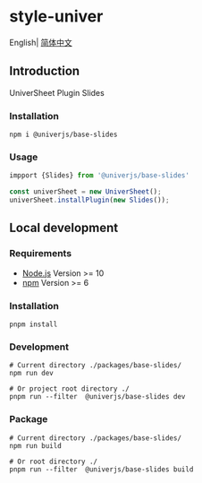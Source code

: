 # style-univer

English| [简体中文](./README-zh.md)

## Introduction

UniverSheet Plugin Slides

### Installation

```shell
npm i @univerjs/base-slides
```

### Usage

```js
impport {Slides} from '@univerjs/base-slides'

const univerSheet = new UniverSheet();
univerSheet.installPlugin(new Slides());
```

## Local development

### Requirements

-   [Node.js](https://nodejs.org/en/) Version >= 10
-   [npm](https://www.npmjs.com/) Version >= 6

### Installation

```
pnpm install
```

### Development

```
# Current directory ./packages/base-slides/
npm run dev

# Or project root directory ./
pnpm run --filter  @univerjs/base-slides dev
```

### Package

```
# Current directory ./packages/base-slides/
npm run build

# Or root directory ./
pnpm run --filter  @univerjs/base-slides build
```
